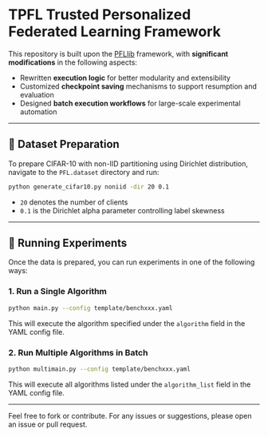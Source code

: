 
# TPFL Trusted Personalized Federated Learning Framework

This repository is built upon the [PFLlib](https://github.com/TsingZ0/PFLlib) framework, with **significant modifications** in the following aspects:

- Rewritten **execution logic** for better modularity and extensibility
- Customized **checkpoint saving** mechanisms to support resumption and evaluation
- Designed **batch execution workflows** for large-scale experimental automation

---

## 🔧 Dataset Preparation

To prepare CIFAR-10 with non-IID partitioning using Dirichlet distribution, navigate to the `PFL.dataset` directory and run:

```bash
python generate_cifar10.py noniid -dir 20 0.1
````

* `20` denotes the number of clients
* `0.1` is the Dirichlet alpha parameter controlling label skewness

---

## 🚀 Running Experiments

Once the data is prepared, you can run experiments in one of the following ways:

### 1. Run a Single Algorithm

```bash
python main.py --config template/benchxxx.yaml
```

This will execute the algorithm specified under the `algorithm` field in the YAML config file.

### 2. Run Multiple Algorithms in Batch

```bash
python multimain.py --config template/benchxxx.yaml
```

This will execute all algorithms listed under the `algorithm_list` field in the YAML config file.

---

Feel free to fork or contribute. For any issues or suggestions, please open an issue or pull request.


